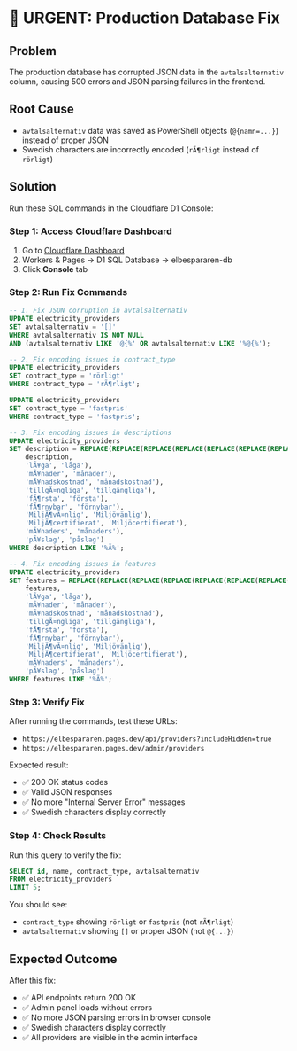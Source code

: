 # 🚨 URGENT: Production Database Fix

## Problem
The production database has corrupted JSON data in the `avtalsalternativ` column, causing 500 errors and JSON parsing failures in the frontend.

## Root Cause
- `avtalsalternativ` data was saved as PowerShell objects (`@{namn=...}`) instead of proper JSON
- Swedish characters are incorrectly encoded (`rÃ¶rligt` instead of `rörligt`)

## Solution
Run these SQL commands in the Cloudflare D1 Console:

### Step 1: Access Cloudflare Dashboard
1. Go to [Cloudflare Dashboard](https://dash.cloudflare.com/)
2. Workers & Pages → D1 SQL Database → elbespararen-db
3. Click **Console** tab

### Step 2: Run Fix Commands

```sql
-- 1. Fix JSON corruption in avtalsalternativ
UPDATE electricity_providers 
SET avtalsalternativ = '[]' 
WHERE avtalsalternativ IS NOT NULL 
AND (avtalsalternativ LIKE '@{%' OR avtalsalternativ LIKE '%@{%');

-- 2. Fix encoding issues in contract_type
UPDATE electricity_providers 
SET contract_type = 'rörligt' 
WHERE contract_type = 'rÃ¶rligt';

UPDATE electricity_providers 
SET contract_type = 'fastpris' 
WHERE contract_type = 'fastpris';

-- 3. Fix encoding issues in descriptions
UPDATE electricity_providers 
SET description = REPLACE(REPLACE(REPLACE(REPLACE(REPLACE(REPLACE(REPLACE(REPLACE(REPLACE(REPLACE(
    description,
    'lÃ¥ga', 'låga'),
    'mÃ¥nader', 'månader'),
    'mÃ¥nadskostnad', 'månadskostnad'),
    'tillgÃ¤ngliga', 'tillgängliga'),
    'fÃ¶rsta', 'första'),
    'fÃ¶rnybar', 'förnybar'),
    'MiljÃ¶vÃ¤nlig', 'Miljövänlig'),
    'MiljÃ¶certifierat', 'Miljöcertifierat'),
    'mÃ¥naders', 'månaders'),
    'pÃ¥slag', 'påslag')
WHERE description LIKE '%Ã%';

-- 4. Fix encoding issues in features
UPDATE electricity_providers 
SET features = REPLACE(REPLACE(REPLACE(REPLACE(REPLACE(REPLACE(REPLACE(REPLACE(REPLACE(REPLACE(
    features,
    'lÃ¥ga', 'låga'),
    'mÃ¥nader', 'månader'),
    'mÃ¥nadskostnad', 'månadskostnad'),
    'tillgÃ¤ngliga', 'tillgängliga'),
    'fÃ¶rsta', 'första'),
    'fÃ¶rnybar', 'förnybar'),
    'MiljÃ¶vÃ¤nlig', 'Miljövänlig'),
    'MiljÃ¶certifierat', 'Miljöcertifierat'),
    'mÃ¥naders', 'månaders'),
    'pÃ¥slag', 'påslag')
WHERE features LIKE '%Ã%';
```

### Step 3: Verify Fix
After running the commands, test these URLs:
- `https://elbespararen.pages.dev/api/providers?includeHidden=true`
- `https://elbespararen.pages.dev/admin/providers`

Expected result:
- ✅ 200 OK status codes
- ✅ Valid JSON responses
- ✅ No more "Internal Server Error" messages
- ✅ Swedish characters display correctly

### Step 4: Check Results
Run this query to verify the fix:
```sql
SELECT id, name, contract_type, avtalsalternativ 
FROM electricity_providers 
LIMIT 5;
```

You should see:
- `contract_type` showing `rörligt` or `fastpris` (not `rÃ¶rligt`)
- `avtalsalternativ` showing `[]` or proper JSON (not `@{...}`)

## Expected Outcome
After this fix:
- ✅ API endpoints return 200 OK
- ✅ Admin panel loads without errors
- ✅ No more JSON parsing errors in browser console
- ✅ Swedish characters display correctly
- ✅ All providers are visible in the admin interface
